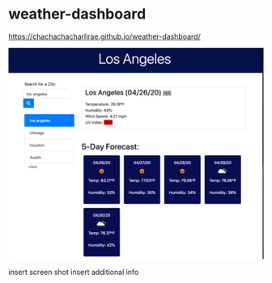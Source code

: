 # weather-dashboard

https://chachachacharlirae.github.io/weather-dashboard/

![screenshot of weather app](https://github.com/chachachacharlirae/weather-dashboard/blob/master/Screen%20Shot%20.png)

insert screen shot
insert additional info
